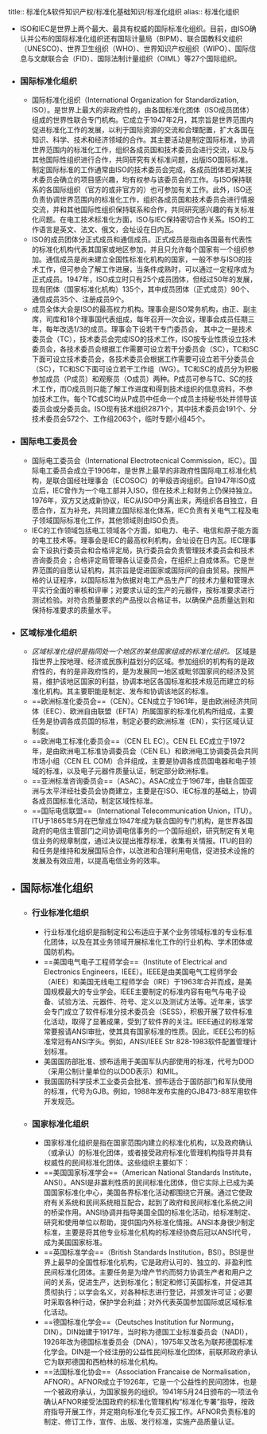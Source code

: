 title:: 标准化&软件知识产权/标准化基础知识/标准化组织
alias:: 标准化组织

- ISO和IEC是世界上两个最大、最具有权威的国际标准化组织。目前，由ISO确认并公布的国际标准化组织还有国际计量局（BIPM）、联合国教科文组织（UNESCO）、世界卫生组织（WHO）、世界知识产权组织（WIPO）、国际信息与文献联合会（FID）、国际法制计量组织（OIML）等27个国际组织。
- ### 国际标准化组织
	- 国际标准化组织（International Organization for Standardization, ISO）。是世界上最大的非政府性的，由各国标准化团体（ISO成员团体）组成的世界性联合专门机构。它成立于1947年2月，其宗旨是世界范围内促进标准化工作的发展，以利于国际资源的交流和合理配置，扩大各国在知识、科学、技术和经济领域的合作。其主要活动是制定国际标准，协调世界范围内的标准化工作，组织各成员国和技术委员会进行交流，以及与其他国际性组织进行合作，共同研究有关标准问题，出版ISO国际标准。制定国际标准的工作通常由ISO的技术委员会完成，各成员团体若对某技术委员会确立的项目感兴趣，均有权参与该委员会的工作。与ISO保持联系的各国际组织（官方的或非官方的）也可参加有关工作。此外，ISO还负责协调世界范围内的标准化工作，组织各成员国和技术委员会进行情报交流，并和其他国际性组织保持联系和合作，共同研究感兴趣的有关标准化问题。在电工技术标准化方面，ISO与IEC保持密切合作关系。ISO的工作语言是英文、法文、俄文，会址设在日内瓦。
	- ISO的成员团体分正式成员和通信成员。正式成员是指由各国最有代表性的标准化机构代表其国家或地区参加，并且只允许每个国家有一个组织参加。通信成员是尚未建立全国性标准化机构的国家，一般不参与ISO的技术工作，但可参会了解工作进展，当条件成熟时，可以通过一定程序成为正式成员。1947年，ISO成立时只有25个成员团体，但经过50年的发展，现有团体（国家标准化机构）135个，其中成员团体（正式成员）90个、通信成员35个、注册成员9个。
	- 成员全体大会是ISO的最高权力机构。理事会是ISO常务机构，由正、副主席，司库和18个理事国代表组成，每年召开一次会议，理事会成员任期三年，每年改选1/3的成员。理事会下设若干专门委员会， 其中之一是技术委员会（TC），技术委员会完成ISO的技术工作，ISO按专业性质设立技术委员会，各技术委员会根据工作需要可设立若干分委员会（SC），TC和SC下面可设立技术委员会，各技术委员会根据工作需要可设立若干分委员会（SC），TC和SC下面可设立若干工作组（WG）。TC和SC的成员分为积极参加成员（P成员）和观察员（O成员）两种。P成员可参与TC、SC的技术工作，而O成员则只能了解工作进度和得到技术组织的信息资料，不参加技术工作。每个TC或SC均从P成员中任命一个成员主持秘书处并领导该委员会或分委员会。ISO现有技术组织2871个，其中技术委员会191个、分技术委员会572个、工作组2063个，临时专题小组45个。
- ### 国际电工委员会
	- 国际电工委员会（International Electrotecnical Commission，IEC）。国际电工委员会成立于1906年，是世界上最早的非政府性国际电工标准化机构，是联合国经社理事会（ECOSOC）的甲级咨询组织。自1947年ISO成立后，IEC曾作为一个电工部并入ISO，但在技术上和财务上仍保持独立。1976年，双方又达成新协议，IEC从ISO中分离出来，两组织各自独立，自愿合作，互为补充，共同建立国际标准化体系，IEC负责有关电气工程及电子领域国际标准化工作，其他领域则由ISO负责。
	- IEC的工作领域包括电工领域各个方面，如电力、电子、电信和原子能方面的电工技术等。理事会是IEC的最高权利机构，会址设在日内瓦。IEC理事会下设执行委员会和合格评定局，执行委员会负责管理技术委员会和技术咨询委员会；合格评定局管理各认证委员会，在组织上自成体系。它是世界范围的自愿认证机构，其宗旨是促进国家或国际间的自由贸易。按照严格的认证程序，以国际标准为依据对电工产品生产厂的技术力量和管理水平实行全面的审核和评审；对要求认证的生产的元器件，按标准要求进行测试检验。对符合质量要求的产品授以合格证书，以确保产品质量达到和保持标准要求的质量水平。
- ### 区域标准化组织
	- _区域标准化组织是指同处一个地区的某些国家组成的标准化组织。_ 区域是指世界上按地理、经济或民族利益划分的区域。参加组织的机构有的是政府性的，有的是非政府性的，是为发展同一地区或毗邻国家间的经济及贸易，维护该地区国家的利益，协调本地区各国标准和技术规范而建立的标准化机构。其主要职能是制定、发布和协调该地区的标准。
	- ==欧洲标准化委员会==（CEN）。CEN成立于1961年，是由欧洲经济共同体（EEC）、欧洲自由联盟（EFTA）所属国家的标准化机构所组成，主要任务是协调各成员国的标准，制定必要的欧洲标准（EN），实行区域认证制度。
	- ==欧洲电工标准化委员会==（CEN EL EC）。CEN EL EC成立于1972年，是由欧洲电工标准协调委员会（CEN EL）和欧洲电工协调委员会共同市场小组（CEN EL COM）合并组成，主要是协调各成员国电器和电子领域的标准，以及电子元器件质量认证，制定部分欧洲标准。
	- ==亚洲标准咨询委员会==（ASAC）。ASAC成立于1967年，由联合国亚洲与太平洋经社委员会协商建立，主要是在ISO、IEC标准的基础上，协调各成员国标准化活动，制定区域性标准。
	- ==国际电信联盟==（International Telecommunication Union，ITU）。ITU于1865年5月在巴黎成立1947年成为联合国的专门机构，是世界各国政府的电信主管部门之间协调电信事务的一个国际组织，研究制定有关电信业务的规章制度，通过决议提出推荐标准，收集有关情报。ITU的目的和任务是维持和发展国际合作，以改进和合理利用电信，促进技术设施的发展及有效应用，以提高电信业务的效率。
- ## 国际标准化组织
	- ### 行业标准化组织
		- 行业标准化组织是指制定和公布适应于某个业务领域标准的专业标准化团体，以及在其业务领域开展标准化工作的行业机构、学术团体或国防机构。
		- ==美国电气电子工程师学会==（Institute of Electrical and Electronics Engineers，IEEE）。IEEE是由美国电气工程师学会（AIEE）和美国无线电工程师学会（IRE）于1963年合并而成，是美国规模最大的专业学会。IEEE主要制定的标准内容有电气与电子设备、试验方法、元器件、符号、定义以及测试方法等。近年来，该学会专门成立了软件标准分技术委员会（SESS），积极开展了软件标准化活动，取得了显著成果，受到了软件界的关注。IEEE通过的标准常常要报请ANSI审批，使其具有国家标准的性质。因此，IEEE公布的标准常冠有ANSI字头。例如，ANSI/IEEE Str 828-1983软件配置管理计划标准。
		- 美国国防部批准、颁布适用于美国军队内部使用的标准，代号为DOD（采用公制计量单位的以DOD表示）和MIL。
		- 我国国防科学技术工业委员会批准、颁布适合于国防部门和军队使用的标准，代号为GJB。例如，1988年发布实施的GJB473-88军用软件开发规范。
	- ### 国家标准化组织
		- 国家标准化组织是指在国家范围内建立的标准化机构，以及政府确认（或承认）的标准化团体，或者接受政府标准化管理机构指导并具有权威性的民间标准化团体。这些组织主要如下：
		- ==美国国家标准学会==（American National Standards Institute，ANSI）。ANSI是非赢利性质的民间标准化团体，但它实际上已成为美国国家标准化中心，美国各界标准化活动都围绕它开展。通过它使政府有关系统和民间系统相互配合，起到了政府和民间标准化系统之间的桥梁作用。ANSI协调并指导美国全国的标准化活动，给标准制定、研究和使用单位以帮助，提供国内外标准化情报。ANSI本身很少制定标准，主要是将其他专业标准化机构的标准经协商后冠以ANSI代号，成为美国国家标准。
		- ==英国标准学会==（British Standards Institution，BSI）。BSI是世界上最早的全国性标准化机构，它是政府认可的、独立的、非盈利性民间标准化团体。主要任务是为增产节约而努力协调生产者和用户之间的关系，促进生产，达到标准化；制定和修订英国标准，并促进其贯彻执行；以学会名义，对各种标志进行登记，并颁发许可证；必要时采取各种行动，保护学会利益；对外代表英国参加国际或区域标准化活动。
		- ==德国标准化学会==（Deutsches Institution fur Normung，DIN）。DIN始建于1917年，当时称为德国工业标准委员会（NADI），1926年改为德国标准委员会（DNA），1975年又改名为联邦德国标准化学会。DIN是一个经注册的公益性民间标准化团体，前联邦政府承认它为联邦德国和西柏林的标准化机构。
		- ==法国标准化协会==（Association Francaise de Normalisation，AFNOR）。AFNOR成立于1926年，它是一个公益性的民间团体，也是一个被政府承认，为国家服务的组织。1941年5月24日颁布的一项法令确认AFNOR接受法国政府的标准化管理机构“标准化专署”指导，按政府指导开展工作，并定期向标准化专员汇报工作。AFNOR负责标准的制定、修订工作，宣传、出版、发行标准，实施产品质量认证。